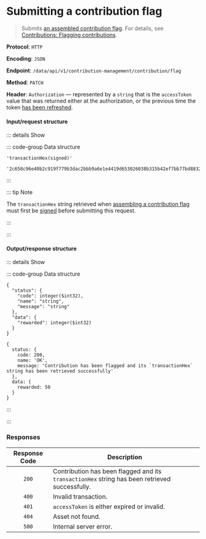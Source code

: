 # Submitting a contribution flag

> Submits [an assembled contribution flag](assembling-a-contribution-flag.md). For details, see [Contributions: Flagging contributions](../../overview/contributions.md#flagging-contributions).

**Protocol**: `HTTP`

**Encoding**: `JSON`

**Endpoint**: `/data/api/v1/contribution-management/contribution/flag`

**Method**: `PATCH`

**Header**: `Authorization` — represented by a `string` that is the `accessToken` value that was returned either at the authorization, or the previous time the token [has been refreshed](../auth-controller/refreshing-authentication-tokens.md).

#### Input/request structure

::: details Show

::: code-group Data structure

```json5 [Structure]
'transactionHex(signed)'
```

```json5 [Example]
'2c658c96e40b2c919f779b3dac2bbb9a6e1e4419d653026038b315b42ef7bb77bd88328a49306f61bdc9db9bda871a166d4c0c9b36a4818116b916f426b2bd38129e31f377a68e0d9079d870ac455637e0fbbc679374629d2ab3e04130d93c6539f18c984dc484643eb73ffe101c9c7ffc3b2ccdb4b3dba1e35ec6f08d82aa5b'
```

:::

::: tip Note

The `transactionHex` string retrieved when [assembling a contribution flag](assembling-a-contribution-flag.md) must first be [signed](../../tutorials-api/signing-transactions.md) before submitting this request.

:::

:::

#### Output/response structure

::: details Show

::: code-group Data structure

```json5 [Structure]
{
  "status": {
    "code": integer($int32),
    "name": "string",
    "message": "string"
  },
  "data": {
    "rewarded": integer($int32)
  }
}
```

```json5 [Example]
{
  status: {
    code: 200,
    name: 'OK',
    message: 'Contribution has been flagged and its `transactionHex` string has been retrieved successfully'
  },
  data: {
    rewarded: 50
  }
}
```

:::

:::

### Responses

| Response Code | Description |
| :-: | --- |
| `200` | Contribution has been flagged and its `transactionHex` string has been retrieved successfully. |
| `400` | Invalid transaction. |
| `401` | `accessToken` is either expired or invalid. |
| `404` | Asset not found. |
| `500` | Internal server error. |

